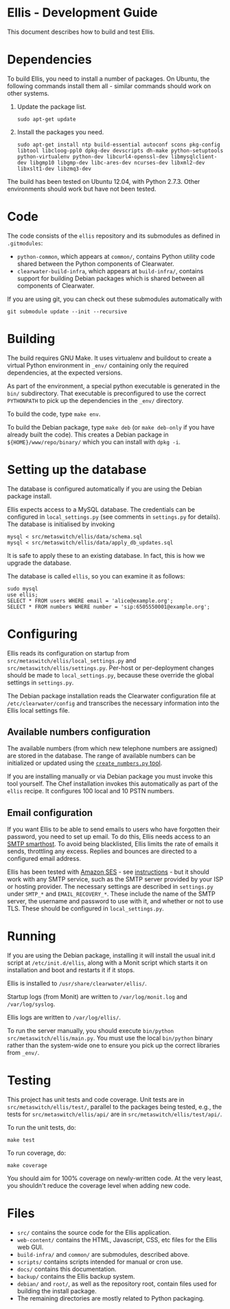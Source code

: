 Ellis - Development Guide
=========================

This document describes how to build and test Ellis.

Dependencies
============

To build Ellis, you need to install a number of packages. On Ubuntu,
the following commands install them all - similar commands should
work on other systems.

1. Update the package list.

    ```
    sudo apt-get update
    ```

2. Install the packages you need.

    ```
    sudo apt-get install ntp build-essential autoconf scons pkg-config libtool libcloog-ppl0 dpkg-dev devscripts dh-make python-setuptools python-virtualenv python-dev libcurl4-openssl-dev libmysqlclient-dev libgmp10 libgmp-dev libc-ares-dev ncurses-dev libxml2-dev libxslt1-dev libzmq3-dev
    ```

The build has been tested on Ubuntu 12.04, with Python 2.7.3. Other
environments should work but have not been tested.

Code
====

The code consists of the `ellis` repository and its submodules as
defined in `.gitmodules`:

* `python-common`, which appears at `common/`, contains Python utility
  code shared between the Python components of Clearwater.
* `clearwater-build-infra`, which appears at `build-infra/`, contains
  support for building Debian packages which is shared between all
  components of Clearwater.

If you are using git, you can check out these submodules automatically
with

    git submodule update --init --recursive

Building
========

The build requires GNU Make. It uses virtualenv and buildout to create
a virtual Python environment in `_env/` containing only the required
dependencies, at the expected versions.

As part of the environment, a special python executable is generated in the
`bin/` subdirectory.  That executable is preconfigured to use the correct
`PYTHONPATH` to pick up the dependencies in the `_env/` directory.

To build the code, type `make env`.

To build the Debian package, type `make deb` (or `make deb-only` if
you have already built the code). This creates a Debian package in
`${HOME}/www/repo/binary/` which you can install with `dpkg -i`.

Setting up the database
=======================

The database is configured automatically if you are using the Debian
package install.

Ellis expects access to a MySQL database. The credentials can be
configured in `local_settings.py` (see comments in `settings.py` for
details). The database is initialised by invoking

    mysql < src/metaswitch/ellis/data/schema.sql
    mysql < src/metaswitch/ellis/data/apply_db_updates.sql

It is safe to apply these to an existing database. In fact, this is
how we upgrade the database.

The database is called `ellis`, so you can examine it as follows:

    sudo mysql
    use ellis;
    SELECT * FROM users WHERE email = 'alice@example.org';
    SELECT * FROM numbers WHERE number = 'sip:6505550001@example.org';

Configuring
===========

Ellis reads its configuration on startup from
`src/metaswitch/ellis/local_settings.py` and
`src/metaswitch/ellis/settings.py`. Per-host or per-deployment changes
should be made to `local_settings.py`, because these override the
global settings in `settings.py`.

The Debian package installation reads the Clearwater configuration
file at `/etc/clearwater/config` and transcribes the necessary
information into the Ellis local settings file.

Available numbers configuration
-------------------------------

The available numbers (from which new telephone numbers are assigned)
are stored in the database. The range of available numbers can be
initialized or updated using the [`create_numbers.py`
tool](create-numbers.md).


If you are installing manually or via Debian package you must invoke
this tool yourself. The Chef installation invokes this automatically
as part of the `ellis` recipe. It configures 100 local and 10 PSTN
numbers.

Email configuration
-------------------

If you want Ellis to be able to send emails to users who have
forgotten their password, you need to set up email.  To do this, Ellis
needs access to an [SMTP
smarthost](http://en.wikipedia.org/wiki/Smart_host). To avoid being
blacklisted, Ellis limits the rate of emails it sends, throttling any
excess. Replies and bounces are directed to a configured email
address.

Ellis has been tested with [Amazon SES](http://aws.amazon.com/ses/) -
see [instructions](smtp-aws.md) - but it should work with any SMTP
service, such as the SMTP server provided by your ISP or hosting
provider. The necessary settings are described in `settings.py` under
`SMTP_*` and `EMAIL_RECOVERY_*`. These include the name of the SMTP
server, the username and password to use with it, and whether or not
to use TLS. These should be configured in `local_settings.py`.

Running
=======

If you are using the Debian package, installing it will install the
usual init.d script at `/etc/init.d/ellis`, along with a Monit script
which starts it on installation and boot and restarts it if it stops.

Ellis is installed to `/usr/share/clearwater/ellis/`.

Startup logs (from Monit) are written to `/var/log/monit.log` and
`/var/log/syslog`.

Ellis logs are written to `/var/log/ellis/`.

To run the server manually, you should execute `bin/python
src/metaswitch/ellis/main.py`. You must use the local `bin/python`
binary rather than the system-wide one to ensure you pick up the
correct libraries from `_env/`.

Testing
=======

This project has unit tests and code coverage. Unit tests are in
`src/metaswitch/ellis/test/`, parallel to the packages being tested,
e.g., the tests for `src/metaswitch/ellis/api/` are in
`src/metaswitch/ellis/test/api/`.

To run the unit tests, do:

    make test

To run coverage, do:

    make coverage

You should aim for 100% coverage on newly-written code. At the very
least, you shouldn't reduce the coverage level when adding new code.

Files
=====

* `src/` contains the source code for the Ellis application.
* `web-content/` contains the HTML, Javascript, CSS, etc files for the
  Ellis web GUI.
* `build-infra/` and `common/` are submodules, described above.
* `scripts/` contains scripts intended for manual or cron use.
* `docs/` contains this documentation.
* `backup/` contains the Ellis backup system.
* `debian/` and `root/`, as well as the repository root, contain files
  used for building the install package.
* The remaining directories are mostly related to Python packaging.


